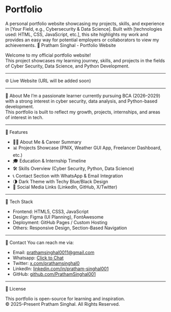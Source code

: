 # Portfolio
A personal portfolio website showcasing my projects, skills, and experience in [Your Field, e.g., Cybersecurity &amp; Data Science]. Built with [technologies used: HTML, CSS, JavaScript, etc.], this site highlights my work and provides an easy way for potential employers or collaborators to view my achievements.
🧠 Pratham Singhal - Portfolio Website

Welcome to my official portfolio website!  
This project showcases my learning journey, skills, and projects in the fields of Cyber Security, Data Science, and Python Development.

---

🌐 Live Website
(URL will be added soon)

---

📌 About Me
I’m a passionate learner currently pursuing BCA (2026–2029) with a strong interest in cyber security, data analysis, and Python-based development.  
This portfolio is built to reflect my growth, projects, internships, and areas of interest in tech.

---

🚀 Features

- 🧑‍💻 About Me & Career Summary  
- 📊 Projects Showcase (PNIX, Weather GUI App, Freelancer Dashboard, etc.)  
- 🎓 Education & Internship Timeline  
- 🛠 Skills Overview (Cyber Security, Python, Data Science)  
- 📞 Contact Section with WhatsApp & Email Integration  
- 🌗 Dark Theme with Techy Blue/Black Design  
- 💬 Social Media Links (LinkedIn, GitHub, X/Twitter)

---

💼 Tech Stack

- Frontend: HTML5, CSS3, JavaScript  
- Design: Figma (UI Planning), FontAwesome  
- Deployment: GitHub Pages / Custom Hosting  
- Others: Responsive Design, Section-Based Navigation

---

📩 Contact
You can reach me via:  
- Email: prathamsinghal0011@gmail.com  
- Whatsapp: [Click to Chat](https://wa.me/919993931245?text=Hi%20Pratham%2C%20I%20visited%20your%20portfolio!)  
- Twitter: [x.com/prathamsinghal0](https://x.com/prathamsinghal0)  
- LinkedIn: [linkedin.com/in/pratham-singhal001](https://linkedin.com/in/pratham-singhal001)  
- GitHub: [github.com/PrathamSinghal001](https://github.com/PrathamSinghal001)

---

📄 License

This portfolio is open-source for learning and inspiration.  
© 2025–Present Pratham Singhal. All Rights Reserved.

